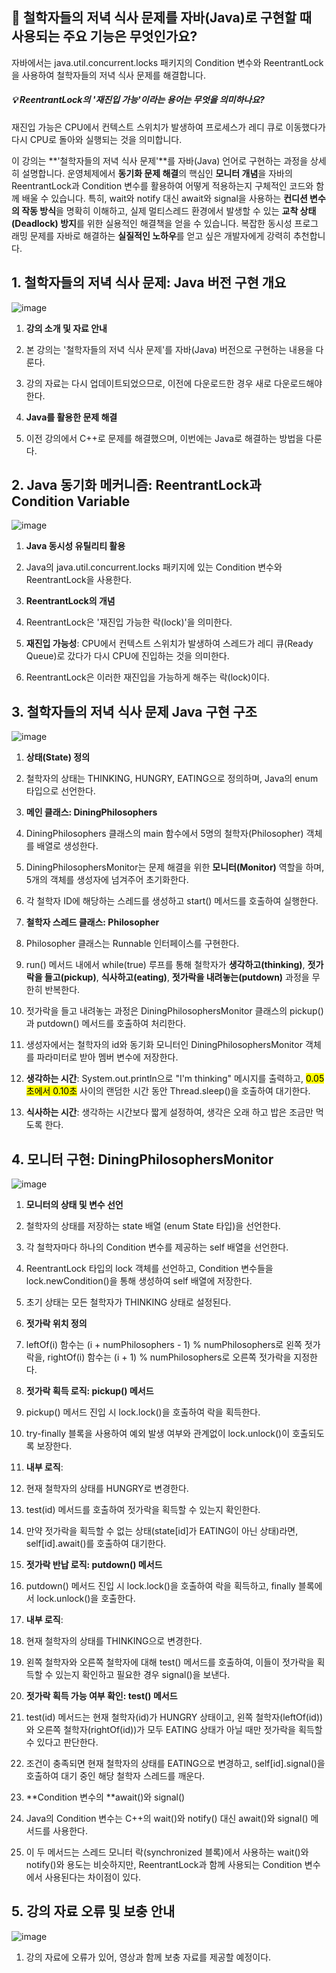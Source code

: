 
## 📌 철학자들의 저녁 식사 문제를 자바(Java)로 구현할 때 사용되는 주요 기능은 무엇인가요?
자바에서는 java.util.concurrent.locks 패키지의 Condition 변수와 ReentrantLock을 사용하여 철학자들의 저녁 식사 문제를 해결합니다.
##### 💡 ReentrantLock의 '재진입 가능'이라는 용어는 무엇을 의미하나요?
재진입 가능은 CPU에서 컨텍스트 스위치가 발생하여 프로세스가 레디 큐로 이동했다가 다시 CPU로 돌아와 실행되는 것을 의미합니다.


이 강의는 **'철학자들의 저녁 식사 문제'**를 자바(Java) 언어로 구현하는 과정을 상세히 설명합니다. 운영체제에서 **동기화 문제 해결**의 핵심인 **모니터 개념**을 자바의 ReentrantLock과 Condition 변수를 활용하여 어떻게 적용하는지 구체적인 코드와 함께 배울 수 있습니다. 특히, wait와 notify 대신 await와 signal을 사용하는 **컨디션 변수의 작동 방식**을 명확히 이해하고, 실제 멀티스레드 환경에서 발생할 수 있는 **교착 상태(Deadlock) 방지**를 위한 실용적인 해결책을 얻을 수 있습니다. 복잡한 동시성 프로그래밍 문제를 자바로 해결하는 **실질적인 노하우**를 얻고 싶은 개발자에게 강력히 추천합니다.
## 1. 철학자들의 저녁 식사 문제: Java 버전 구현 개요 
![image]()
1. **강의 소개 및 자료 안내** 
  1. 본 강의는 '철학자들의 저녁 식사 문제'를 자바(Java) 버전으로 구현하는 내용을 다룬다. 
  2. 강의 자료는 다시 업데이트되었으므로, 이전에 다운로드한 경우 새로 다운로드해야 한다. 

2. **Java를 활용한 문제 해결** 
  1. 이전 강의에서 C++로 문제를 해결했으며, 이번에는 Java로 해결하는 방법을 다룬다. 


## 2. Java 동기화 메커니즘: ReentrantLock과 Condition Variable 
![image]()
1. **Java 동시성 유틸리티 활용** 
  1. Java의 java.util.concurrent.locks 패키지에 있는 Condition 변수와 ReentrantLock을 사용한다. 

2. **ReentrantLock의 개념** 
  1. ReentrantLock은 '재진입 가능한 락(lock)'을 의미한다. 
  2. **재진입 가능성**: CPU에서 컨텍스트 스위치가 발생하여 스레드가 레디 큐(Ready Queue)로 갔다가 다시 CPU에 진입하는 것을 의미한다. 
  3. ReentrantLock은 이러한 재진입을 가능하게 해주는 락(lock)이다. 


## 3. 철학자들의 저녁 식사 문제 Java 구현 구조 
![image]()
1. **상태(State) 정의** 
  1. 철학자의 상태는 THINKING, HUNGRY, EATING으로 정의하며, Java의 enum 타입으로 선언한다. 

2. **메인 클래스: DiningPhilosophers** 
  1. DiningPhilosophers 클래스의 main 함수에서 5명의 철학자(Philosopher) 객체를 배열로 생성한다. 
  2. DiningPhilosophersMonitor는 문제 해결을 위한 **모니터(Monitor)** 역할을 하며, 5개의 객체를 생성자에 넘겨주어 초기화한다. 
  3. 각 철학자 ID에 해당하는 스레드를 생성하고 start() 메서드를 호출하여 실행한다. 

3. **철학자 스레드 클래스: Philosopher** 
  1. Philosopher 클래스는 Runnable 인터페이스를 구현한다. 
  2. run() 메서드 내에서 while(true) 루프를 통해 철학자가 **생각하고(thinking)**, **젓가락을 들고(pickup)**, **식사하고(eating)**, **젓가락을 내려놓는(putdown)** 과정을 무한히 반복한다. 
  3. 젓가락을 들고 내려놓는 과정은 DiningPhilosophersMonitor 클래스의 pickup()과 putdown() 메서드를 호출하여 처리한다. 
  4. 생성자에서는 철학자의 id와 동기화 모니터인 DiningPhilosophersMonitor 객체를 파라미터로 받아 멤버 변수에 저장한다. 
  5. **생각하는 시간**: System.out.println으로 "I'm thinking" 메시지를 출력하고, <mark>0.05초에서 0.10초</mark> 사이의 랜덤한 시간 동안 Thread.sleep()을 호출하여 대기한다. 
  6. **식사하는 시간**: 생각하는 시간보다 짧게 설정하여, 생각은 오래 하고 밥은 조금만 먹도록 한다. 


## 4. 모니터 구현: DiningPhilosophersMonitor 
![image]()
1. **모니터의 상태 및 변수 선언** 
  1. 철학자의 상태를 저장하는 state 배열 (enum State 타입)을 선언한다. 
  2. 각 철학자마다 하나의 Condition 변수를 제공하는 self 배열을 선언한다. 
  3. ReentrantLock 타입의 lock 객체를 선언하고, Condition 변수들을 lock.newCondition()을 통해 생성하여 self 배열에 저장한다. 
  4. 초기 상태는 모든 철학자가 THINKING 상태로 설정된다. 

2. **젓가락 위치 정의** 
  1. leftOf(i) 함수는 (i + numPhilosophers - 1) % numPhilosophers로 왼쪽 젓가락을, rightOf(i) 함수는 (i + 1) % numPhilosophers로 오른쪽 젓가락을 지정한다. 

3. **젓가락 획득 로직: pickup() 메서드** 
  1. pickup() 메서드 진입 시 lock.lock()을 호출하여 락을 획득한다. 
  2. try-finally 블록을 사용하여 예외 발생 여부와 관계없이 lock.unlock()이 호출되도록 보장한다. 
  3. **내부 로직**:
  1. 현재 철학자의 상태를 HUNGRY로 변경한다. 
  2. test(id) 메서드를 호출하여 젓가락을 획득할 수 있는지 확인한다. 
  3. 만약 젓가락을 획득할 수 없는 상태(state[id]가 EATING이 아닌 상태)라면, self[id].await()를 호출하여 대기한다. 

4. **젓가락 반납 로직: putdown() 메서드** 
  1. putdown() 메서드 진입 시 lock.lock()을 호출하여 락을 획득하고, finally 블록에서 lock.unlock()을 호출한다. 
  2. **내부 로직**:
  1. 현재 철학자의 상태를 THINKING으로 변경한다. 
  2. 왼쪽 철학자와 오른쪽 철학자에 대해 test() 메서드를 호출하여, 이들이 젓가락을 획득할 수 있는지 확인하고 필요한 경우 signal()을 보낸다. 

5. **젓가락 획득 가능 여부 확인: test() 메서드** 
  1. test(id) 메서드는 현재 철학자(id)가 HUNGRY 상태이고, 왼쪽 철학자(leftOf(id))와 오른쪽 철학자(rightOf(id))가 모두 EATING 상태가 아닐 때만 젓가락을 획득할 수 있다고 판단한다. 
  2. 조건이 충족되면 현재 철학자의 상태를 EATING으로 변경하고, self[id].signal()을 호출하여 대기 중인 해당 철학자 스레드를 깨운다. 

6. **Condition 변수의 **await()와 signal() 
  1. Java의 Condition 변수는 C++의 wait()와 notify() 대신 await()와 signal() 메서드를 사용한다. 
  2. 이 두 메서드는 스레드 모니터 락(synchronized 블록)에서 사용하는 wait()와 notify()와 용도는 비슷하지만, ReentrantLock과 함께 사용되는 Condition 변수에서 사용된다는 차이점이 있다. 


## 5. 강의 자료 오류 및 보충 안내 
![image]()
1. 강의 자료에 오류가 있어, 영상과 함께 보충 자료를 제공할 예정이다. 

